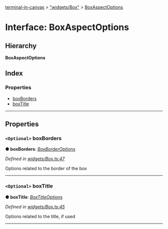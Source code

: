 [terminal-in-canvas](../README.md) > ["widgets/Box"](../modules/_widgets_box_.md) > [BoxAspectOptions](../interfaces/_widgets_box_.boxaspectoptions.md)

# Interface: BoxAspectOptions

## Hierarchy

**BoxAspectOptions**

## Index

### Properties

* [boxBorders](_widgets_box_.boxaspectoptions.md#boxborders)
* [boxTitle](_widgets_box_.boxaspectoptions.md#boxtitle)

---

## Properties

<a id="boxborders"></a>

### `<Optional>` boxBorders

**● boxBorders**: *[BoxBorderOptions](_widgets_box_.boxborderoptions.md)*

*Defined in [widgets/Box.ts:47](https://github.com/danikaze/terminal-in-canvas/blob/13134dd/src/widgets/Box.ts#L47)*

Options related to the border of the box

___
<a id="boxtitle"></a>

### `<Optional>` boxTitle

**● boxTitle**: *[BoxTitleOptions](_widgets_box_.boxtitleoptions.md)*

*Defined in [widgets/Box.ts:45](https://github.com/danikaze/terminal-in-canvas/blob/13134dd/src/widgets/Box.ts#L45)*

Options related to the title, if used

___


